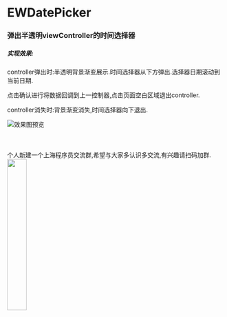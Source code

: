 # EWDatePicker
<h3>弹出半透明viewController的时间选择器</h3>

<h5>实现效果:</h5>

controller弹出时:半透明背景渐变展示.时间选择器从下方弹出.选择器日期滚动到当前日期.

点击确认进行将数据回调到上一控制器,点击页面空白区域退出controller.

controller消失时:背景渐变消失,时间选择器向下退出.

![效果图预览](https://github.com/WangLiquan/EWDatePicker/raw/master/images/demonstration.gif)
<br>
<br>
<br>
<br>
个人新建一个上海程序员交流群,希望与大家多认识多交流,有兴趣请扫码加群.<br>
<img src="https://github.com/WangLiquan/popView/raw/master/images/qq.jpg" width="30%" height="30%"><br>

